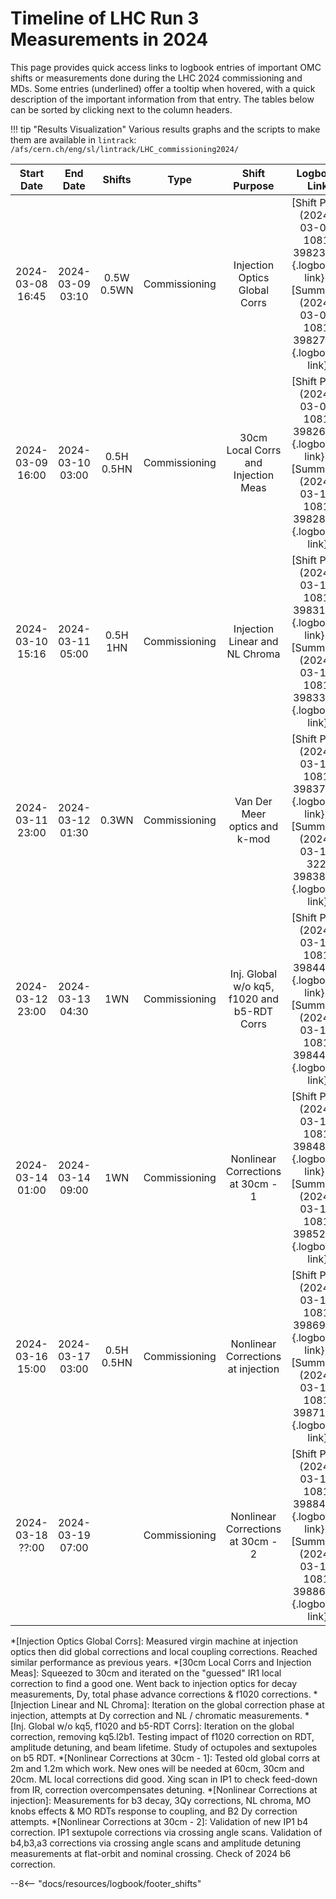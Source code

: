 
# Timeline of LHC Run 3 Measurements in 2024

This page provides quick access links to logbook entries of important OMC shifts or measurements done during the LHC 2024 commissioning and MDs.
Some entries (underlined) offer a tooltip when hovered, with a quick description of the important information from that entry.
The tables below can be sorted by clicking next to the column headers.

!!! tip "Results Visualization"
    Various results graphs and the scripts to make them are available in `lintrack`:
    ```
    /afs/cern.ch/eng/sl/lintrack/LHC_commissioning2024/
    ```

<!-- 
    Logbook Links: [LINK_NAME](date, logbook_id, event_id){.logbook-link}    
    Shifts:  W - Weekdays (Day) WN - Weekdays (Night) H - Holidays or weekend (Day) HN - Holidays or weekend (Night) 
    Tooltips: *[SHIFT PURPOSE TEXT]: Text inside the tooltip        
-->


|    Start Date    |     End Date     |   Shifts   |     Type      |                Shift Purpose                |                                                 Logbook Link                                                 |
|:----------------:|:----------------:|:----------:|:-------------:|:-------------------------------------------:|:------------------------------------------------------------------------------------------------------------:|
| 2024-03-08 16:45 | 2024-03-09 03:10 | 0.5W 0.5WN | Commissioning |        Injection Optics Global Corrs        | [Shift Plan](2024-03-08, 1081, 3982366){.logbook-link} / [Summary](2024-03-09, 1081, 3982729){.logbook-link} |
| 2024-03-09 16:00 | 2024-03-10 03:00 | 0.5H 0.5HN | Commissioning |     30cm Local Corrs and Injection Meas     | [Shift Plan](2024-03-09, 1081, 3982697){.logbook-link} / [Summary](2024-03-10, 1081, 3982847){.logbook-link} |
| 2024-03-10 15:16 | 2024-03-11 05:00 |  0.5H 1HN  | Commissioning |       Injection Linear and NL Chroma        | [Shift Plan](2024-03-10, 1081, 3983177){.logbook-link} / [Summary](2024-03-11, 1081, 3983300){.logbook-link} |
| 2024-03-11 23:00 | 2024-03-12 01:30 |   0.3WN    | Commissioning |        Van Der Meer optics and k-mod        | [Shift Plan](2024-03-11, 1081, 3983795){.logbook-link} / [Summary](2024-03-12, 322, 3983844){.logbook-link}  |
| 2024-03-12 23:00 | 2024-03-13 04:30 |    1WN     | Commissioning | Inj. Global w/o kq5, f1020 and b5-RDT Corrs | [Shift Plan](2024-03-12, 1081, 3984421){.logbook-link} / [Summary](2024-03-13, 1081, 3984469){.logbook-link} |
| 2024-03-14 01:00 | 2024-03-14 09:00 |    1WN     | Commissioning |      Nonlinear Corrections at 30cm - 1      | [Shift Plan](2024-03-14, 1081, 3984895){.logbook-link} / [Summary](2024-03-14, 1081, 3985299){.logbook-link} |
| 2024-03-16 15:00 | 2024-03-17 03:00 | 0.5H 0.5HN | Commissioning |     Nonlinear Corrections at injection      | [Shift Plan](2024-03-16, 1081, 3986930){.logbook-link} / [Summary](2024-03-17, 1081, 3987128){.logbook-link} |
| 2024-03-18 ??:00 | 2024-03-19 07:00 |            | Commissioning |      Nonlinear Corrections at 30cm - 2      |      [Shift Plan](2024-03-18, 1081, 3988476){.logbook-link} / [Summary](2024-03-19, 1081, 3988607){.logbook-link}      |

<!--                                                                                                                               Logbook Links: [LINK_NAME](date, logbook_id, event_id){.logbook-link}            -->


<!-- Tooltips -->

*[Injection Optics Global Corrs]: Measured virgin machine at injection optics then did global corrections and local coupling corrections. Reached similar performance as previous years.
*[30cm Local Corrs and Injection Meas]: Squeezed to 30cm and iterated on the "guessed" IR1 local correction to find a good one. Went back to injection optics for decay measurements, Dy, total phase advance corrections & f1020 corrections.
*[Injection Linear and NL Chroma]: Iteration on the global correction phase at injection, attempts at Dy correction and NL / chromatic measurements.
*[Inj. Global w/o kq5, f1020 and b5-RDT Corrs]: Iteration on the global correction, removing kq5.l2b1. Testing impact of f1020 correction on RDT, amplitude detuning, and beam lifetime. Study of octupoles and sextupoles on b5 RDT.
*[Nonlinear Corrections at 30cm - 1]: Tested old global corrs at 2m and 1.2m which work. New ones will be needed at 60cm, 30cm and 20cm. ML local corrections did good. Xing scan in IP1 to check feed-down from IR, correction overcompensates detuning.
*[Nonlinear Corrections at injection]: Measurements for b3 decay, 3Qy corrections, NL chroma, MO knobs effects & MO RDTs response to coupling, and B2 Dy correction attempts.
*[Nonlinear Corrections at 30cm - 2]: Validation of new IP1 b4 correction. IP1 sextupole corrections via crossing angle scans. Validation of b4,b3,a3 corrections via crossing angle scans and amplitude detuning measurements at flat-orbit and nominal crossing. Check of 2024 b6 correction.
 

--8<-- "docs/resources/logbook/footer_shifts"
